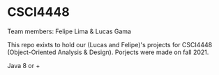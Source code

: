 # CSCI4448

Team members: Felipe Lima & Lucas Gama

This repo exixts to hold our (Lucas and Felipe)'s projects for CSCI4448 (Object-Oriented Analysis & Design). Porjects were made on fall 2021.

Java 8 or +
